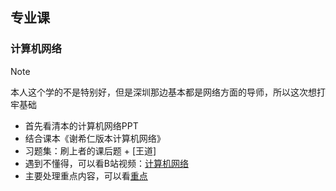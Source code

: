 ## 专业课

### 计算机网络
> [!note]
> 本人这个学的不是特别好，但是深圳那边基本都是网络方面的导师，所以这次想打牢基础

- 首先看清本的计算机网络PPT
- 结合课本《谢希仁版本计算机网络》
- 习题集：刷上者的课后题 + [王道]
- 遇到不懂得，可以看B站视频：[计算机网络](https://www.bilibili.com/video/BV1JV411t7ow/?vd_source=74417307f329a13914801e6d0786df92)
- 主要处理重点内容，可以看[重点](./专业课/计算机网络原理复习提纲.pdf)